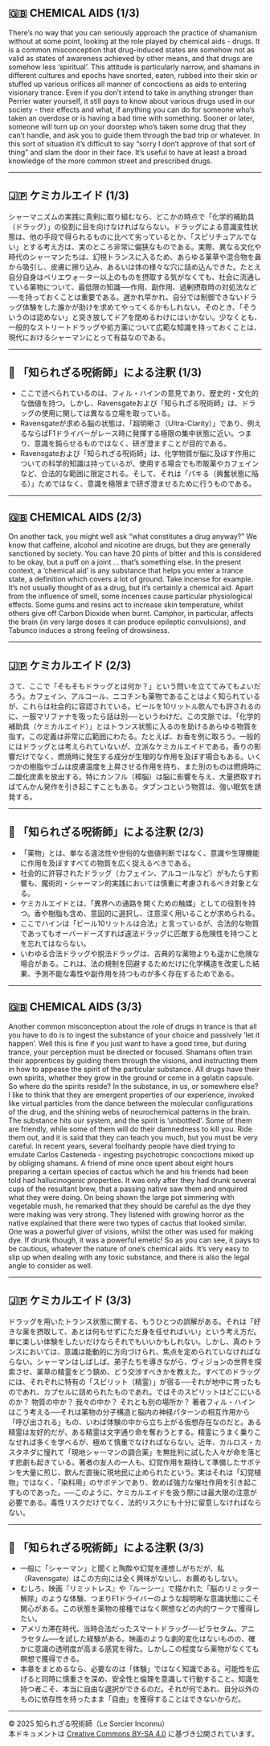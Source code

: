 ## 🇬🇧 CHEMICAL AIDS (1/3)

There’s no way that you can seriously approach the practice of shamanism without at some point, looking at the role played by chemical aids - drugs. It is a common misconception that drug-induced states are somehow not as valid as states of awareness achieved by other means, and that drugs are somehow less ‘spiritual’. This attitude is particularly narrow, and shamans in different cultures and epochs have snorted, eaten, rubbed into their skin or stuffed up various orifices all manner of concoctions as aids to entering visionary trance. Even if you don’t intend to take in anything stronger than Perrier water yourself, it still pays to know about various drugs used in our society - their effects and what, if anything you can do for someone who’s taken an overdose or is having a bad time with something. Sooner or later, someone will turn up on your doorstep who’s taken some drug that they can’t handle, and ask you to guide them through the bad trip or whatever. In this sort of situation it’s difficult to say “sorry I don’t approve of that sort of thing” and slam the door in their face. It’s useful to have at least a broad knowledge of the more common street and prescribed drugs.

---

## 🇯🇵 ケミカルエイド (1/3)

シャーマニズムの実践に真剣に取り組むなら、どこかの時点で「化学的補助具（ドラッグ）」の役割に目を向けなければならない。ドラッグによる意識変性状態は、他の手段で得られるものに比べて劣っているとか、「スピリチュアルでない」とする考え方は、実のところ非常に偏狭なものである。実際、異なる文化や時代のシャーマンたちは、幻視トランスに入るため、あらゆる薬草や混合物を鼻から吸引し、皮膚に擦り込み、あるいは体の様々な穴に詰め込んできた。たとえ自分自身はペリエウォーター以上のものを摂取する気がなくても、社会に流通している薬物について、最低限の知識──作用、副作用、過剰摂取時の対処法など──を持っておくことは重要である。遅かれ早かれ、自分では制御できないドラッグ体験をした誰かが助けを求めてやってくるかもしれない。そのとき、「そういうのは認めない」と突き放してドアを閉めるわけにはいかない。少なくとも、一般的なストリートドラッグや処方薬について広範な知識を持っておくことは、現代におけるシャーマンにとって有益なのである。

---

## 🐌 「知られざる呪術師」による注釈 (1/3)

- ここで述べられているのは、フィル・ハインの意見であり、歴史的・文化的な価値を持つ。しかし、Ravensgateおよび「知られざる呪術師」は、ドラッグの使用に関しては異なる立場を取っている。
- Ravensgateが求める脳の状態は、「超明晰さ（Ultra-Clarity）」であり、例えるならばF1ドライバーがレース時に発揮する極限の集中状態に近い。つまり、意識を鈍らせるものではなく、研ぎ澄ますことが目的である。
- Ravensgateおよび「知られざる呪術師」は、化学物質が脳に及ぼす作用についての科学的知識は持っているが、使用する場合でも市販薬やカフェインなど、合法的な範囲に限定される。そして、それは「パキる（興奮状態に陥る）」ためではなく、意識を極限まで研ぎ澄ませるために行うものである。

---

## 🇬🇧 CHEMICAL AIDS (2/3)

On another tack, you might well ask “what constitutes a drug anyway?” We know that caffeine, alcohol and nicotine are drugs, but they are generally sanctioned by society. You can have 20 pints of bitter and this is considered to be okay, but a puff on a joint ... that’s something else. In the present context, a ‘chemical aid’ is any substance that helps you enter a trance state, a definition which covers a lot of ground. Take incense for example. It’s not usually thought of as a drug, but it’s certainly a chemical aid. Apart from the influence of smell, some incenses cause particular physiological effects. Some gums and resins act to increase skin temperature, whilst others give off Carbon Dioxide when burnt. Camphor, in particular, affects the brain (in very large doses it can produce epileptic convulsions), and Tabunco induces a strong feeling of drowsiness.

---

## 🇯🇵 ケミカルエイド (2/3)

さて、ここで「そもそもドラッグとは何か？」という問いを立ててみてもよいだろう。カフェイン、アルコール、ニコチンも薬物であることはよく知られているが、これらは社会的に容認されている。ビールを10リットル飲んでも許されるのに、一服マリファナを吸ったら話は別──というわけだ。この文脈では、「化学的補助具（ケミカルエイド）」とはトランス状態に入るのを助けるあらゆる物質を指す。この定義は非常に広範囲にわたる。たとえば、お香を例に取ろう。一般的にはドラッグとは考えられていないが、立派なケミカルエイドである。香りの影響だけでなく、燃焼時に発生する成分が生理的な作用を及ぼす場合もある。いくつかの樹脂やゴムは皮膚温度を上昇させる作用を持ち、また別のものは燃焼時に二酸化炭素を放出する。特にカンフル（樟脳）は脳に影響を与え、大量摂取すればてんかん発作を引き起こすこともある。タブンコという物質は、強い眠気を誘発する。

---

## 🐌 「知られざる呪術師」による注釈 (2/3)

- 「薬物」とは、単なる違法性や世俗的な価値判断ではなく、意識や生理機能に作用を及ぼすすべての物質を広く捉えるべきである。
- 社会的に許容されたドラッグ（カフェイン、アルコールなど）がもたらす影響も、魔術的・シャーマン的実践においては慎重に考慮されるべき対象となる。
- ケミカルエイドとは、「異界への通路を開くための触媒」としての役割を持つ。香や樹脂も含め、意図的に選択し、注意深く用いることが求められる。
- ここでハインは「ビール10リットルは合法」と言っているが、合法的な物質であってもオーバードーズすれば違法ドラッグに匹敵する危険性を持つことを忘れてはならない。
- いわゆる合法ドラッグや脱法ドラッグは、古典的な薬物よりも遥かに危険な場合がある。これは、法の規制を回避するためだけに化学構造を改変した結果、予測不能な毒性や副作用を持つものが多く存在するためである。

---
## 🇬🇧 CHEMICAL AIDS (3/3)

Another common misconception about the role of drugs in trance is that all you have to do is to ingest the substance of your choice and passively ‘let it happen’. Well this is fine if you just want to have a good time, but during trance, your perception must be directed or focused. Shamans often train their apprentices by guiding them through the visions, and instructing them in how to appease the spirit of the particular substance. All drugs have their own spirits, whether they grow in the ground or come in a gelatin capsule. So where do the spirits reside? In the substance, in us, or somewhere else? I like to think that they are emergent properties of our experience, invoked like virtual particles from the dance between the molecular configurations of the drug, and the shining webs of neurochemical patterns in the brain. The substance hits our system, and the spirit is ‘unbottled’. Some of them are friendly, while some of them will do their damnedness to kill you. Ride them out, and it is said that they can teach you much, but you must be very careful. In recent years, several foolhardy people have died trying to emulate Carlos Casteneda - ingesting psychotropic concoctions mixed up by obliging shamans. A friend of mine once spent about eight hours preparing a certain species of cactus which he and his friends had been told had hallucinogenic properties. It was only after they had
drunk several cups of the resultant brew, that a passing native saw them and enquired what they were doing. On being shown the large
pot simmering with vegetable mush, he remarked that they should be careful as the dye they were making was very strong. They listened with growing horror as the native explained that there were two types of cactus that looked similar. One was a powerful giver of visions, whilst the other was used for making dye. If drunk though, it was a powerful emetic! So as you can see, it pays to be cautious, whatever the nature of one’s chemical aids. It’s very easy to slip up when dealing with any toxic substance, and there is also the legal angle to consider as well.

---

## 🇯🇵 ケミカルエイド (3/3)

ドラッグを用いたトランス状態に関する、もうひとつの誤解がある。それは「好きな薬を摂取して、あとは何もせずにただ身を任せればいい」という考え方だ。単に楽しい体験をしたいだけならそれでもいいかもしれない。しかし、真のトランスにおいては、意識は能動的に方向づけられ、焦点を定められていなければならない。シャーマンはしばしば、弟子たちを導きながら、ヴィジョンの世界を探索させ、薬草の精霊をどう鎮め、どう交渉すべきかを教えた。すべてのドラッグには、それぞれに特有の「スピリット（精霊）」が宿る──それが地中に育ったものであれ、カプセルに詰められたものであれ。ではそのスピリットはどこにいるのか？ 物質の中か？ 我々の中か？ それとも別の場所か？ 著者フィル・ハインはこう考える──それは薬物の分子構造と脳内の神経パターンの相互作用から「呼び出される」もの、いわば体験の中から立ち上がる仮想存在なのだと。ある精霊は友好的だが、ある精霊は文字通り命を奪おうとする。精霊にうまく乗りこなせれば多くを学べるが、極めて慎重でなければならない。近年、カルロス・カスタネダに憧れて「現地シャーマンの調合薬」を無批判に試した人々が命を落とす悲劇も起きている。著者の友人の一人も、幻覚作用を期待して準備したサボテンを大量に煎じ、飲んだ直後に現地民に止められたという。実はそれは「幻覚植物」ではなく、「染料用」のサボテンであり、飲めば強力な催吐作用を引き起こすものであった。──このように、ケミカルエイドを扱う際には最大限の注意が必要である。毒性リスクだけでなく、法的リスクにも十分に留意しなければならない。

---

## 🐌 「知られざる呪術師」による注釈 (3/3)

- 一般に「シャーマン」と聞くと陶酔や幻覚を連想しがちだが、私（Ravensgate）はこの方向には全く興味がないし、お薦めもしない。
- むしろ、映画『リミットレス』や『ルーシー』で描かれた「脳のリミッター解除」のような体験、つまりF1ドライバーのような超明晰な意識状態にこそ関心がある。この状態を薬物の接種ではなく瞑想などの内的ワークで獲得したい。
- アメリカ滞在時代、当時合法だったスマートドラッグ──ピラセタム、アニラセタム──を試した経験がある。映画のような劇的変化はないものの、確かに意識の透明度が高まる感覚を得た。しかしこの程度なら薬物がなくても瞑想で獲得できる。
- 本章をまとめるなら、必要なのは「体験」ではなく知識である。可能性を広げると同時に慎重さを深め、安全性と倫理を意識して行動すること。知識を持つ者こそ、本当に自由な選択ができるのだ。それが何であれ、自分以外のものに依存性を持ったまま「自由」を獲得することはできないからだ。

---

© 2025 知られざる呪術師（Le Sorcier Inconnu）  
本ドキュメントは [Creative Commons BY-SA 4.0](https://creativecommons.org/licenses/by-sa/4.0/deed.ja) に基づき公開されています。

